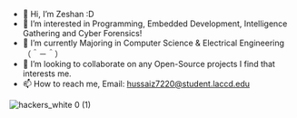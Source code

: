 - 👋 Hi, I’m Zeshan :D
- 👀 I’m interested in Programming, Embedded Development, Intelligence Gathering and Cyber Forensics!
- 🌱 I’m currently Majoring in Computer Science & Electrical Engineering （＾－＾） 
- 💞️ I’m looking to collaborate on any Open-Source projects I find that interests me.   
- 📫 How to reach me, Email: hussaiz7220@student.laccd.edu

![hackers_white 0 (1)](https://user-images.githubusercontent.com/88027437/210190065-395460bd-1927-4134-9e30-23c879882465.gif)


<!---
Zximy/Zximy is a ✨ special ✨ repository because its `README.md` (this file) appears on your GitHub profile.
You can click the Preview link to take a look at your changes.
--->
